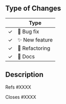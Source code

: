 <!--
Thank you for submitting a PR to pylint!

To ease the process of reviewing your PR, do make sure to complete the following boxes.

- [ ] Document your change, if it is a non-trivial one.
  - A maintainer might label the issue ``skip-news`` if the change does not need to be in the changelog.
  - Otherwise, create a news fragment with ``towncrier create <IssueNumber>.<type>`` which will be
    included in the changelog. ``<type>`` can be one of the types defined in `./towncrier.toml`.
    If necessary you can write details or offer examples on how the new change is supposed to work.
  - Generating the doc is done with ``tox -e docs``
- [ ] Relate your change to an issue in the tracker if such an issue exists (Refs #1234, Closes #1234)
- [ ] Write comprehensive commit messages and/or a good description of what the PR does.
- [ ] Keep the change small, separate the consensual changes from the opinionated one.
  Don't hesitate to open multiple PRs if the change requires it. If your review is so
  big it requires to actually plan and allocate time to review, it's more likely
  that it's going to go stale.
- [ ] If you used multiple emails or multiple names when contributing, add your mails
      and preferred name in ``script/.contributors_aliases.json``
-->

## Type of Changes

<!-- Leave the corresponding lines for the applicable type of change: -->

|     | Type                   |
| --- | ---------------------- |
| ✓   | :bug: Bug fix          |
| ✓   | :sparkles: New feature |
| ✓   | :hammer: Refactoring   |
| ✓   | :scroll: Docs          |

## Description

<!-- If this PR references an issue without fixing it: -->

Refs #XXXX

<!-- If this PR fixes an issue, use the following to automatically close when we merge: -->

Closes #XXXX
